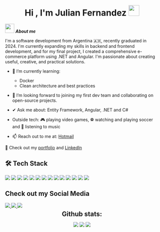 <h1 align="center"><b>Hi , I'm Julian Fernandez </b><img src="https://media.giphy.com/media/hvRJCLFzcasrR4ia7z/giphy.gif" width="35"></h1>

<img src="https://emoji.gg/assets/emoji/7333-parrotdance.gif" width="30px">&nbsp;***About me***

I'm a software development from Argentina 🇦🇷, recently graduated in 2024.
I'm currently expanding my skills in backend and frontend development, and for my final project, I created a comprehensive e-commerce platform using .NET and Angular.
I'm passionate about creating useful, creative, and practical solutions.

- 🌱 I’m currently learning:
  - Docker
  - Clean architecture and best practices

- 👯 I’m looking forward to joining my first dev team and collaborating on open-source projects.
- ✔ Ask me about: Entity Framework, Angular, .NET and C#
- Outside tech: 🎮 playing video games, ⚽ watching and playing soccer and 🎵 listening to music
- 📫 Reach out to me at: [Hotmail](fernandezjulian00@hotmail.com)

🔗 Check out my [portfolio](https://portfolio-julian-fernadez.vercel.app/) and [LinkedIn](https://www.linkedin.com/in/julian-fernandez16/)


##  🛠️ Tech Stack
<span> 
  <img src="https://img.shields.io/badge/HTML5-E34F26?style=for-the-badge&logo=html5&logoColor=white">
  <img src="https://img.shields.io/badge/CSS3-1572B6?style=for-the-badge&logo=css3&logoColor=white">
  <img src="https://img.shields.io/badge/.NET-5C2D91?style=for-the-badge&logo=.net&logoColor=white">
  <img src="https://img.shields.io/badge/Microsoft%20SQL%20Server-CC2927?style=for-the-badge&logo=microsoft%20sql%20server&logoColor=white">
  <img src="https://img.shields.io/badge/Java-ED8B00?style=for-the-badge&logo=java&logoColor=white">
  <img src="https://img.shields.io/badge/c%23-%23239120.svg?style=for-the-badge&logo=csharp&logoColor=white">
  <img src="https://img.shields.io/badge/angular-%23DD0031.svg?style=for-the-badge&logo=angular&logoColor=white">
  <img src= "https://img.shields.io/badge/tailwindcss-%2338B2AC.svg?style=for-the-badge&logo=tailwind-css&logoColor=white">
  <img src= "https://img.shields.io/badge/github-%23121011.svg?style=for-the-badge&logo=github&logoColor=white">
  <img src= "https://img.shields.io/badge/git-%23F05033.svg?style=for-the-badge&logo=git&logoColor=white">
  <img src= "https://img.shields.io/badge/Trello-%23026AA7.svg?style=for-the-badge&logo=Trello&logoColor=white">
  <img src= "https://img.shields.io/badge/-Swagger-%23Clojure?style=for-the-badge&logo=swagger&logoColor=white">
  <img src= "https://img.shields.io/badge/vercel-%23000000.svg?style=for-the-badge&logo=vercel&logoColor=white">
  <img src= "https://img.shields.io/badge/Canva-%2300C4CC.svg?style=for-the-badge&logo=Canva&logoColor=white">
</span>

## Check out my Social Media
<a href= "https://www.instagram.com/julianfernandez_16/">
    <img src="https://img.shields.io/badge/Instagram-%23E4405F.svg?style=for-the-badge&logo=Instagram&logoColor=white">
</a>
<a href="https://www.linkedin.com/in/julian-fernandez16/">
  <img src="https://img.shields.io/badge/linkedin-%230077B5.svg?style=for-the-badge&logo=linkedin&logoColor=white">
</a>
<a href="https://portfolio-julian-fernadez.vercel.app/">
  <img src="https://img.shields.io/badge/Portfolio-%23000000.svg?style=for-the-badge&logo=firefox&logoColor=#FF7139">
</a>

<div align="center">
<h2 align="center" style="margin: 5px 10px;">Github stats:</h2> 

[![](https://github-readme-stats.vercel.app/api?username=julian-eze-fernandez&show_icons=true&theme=tokyonight&hide_border=false&locale=en)](https://github.com/julian-eze-fernandez)
[![](https://github-readme-streak-stats.herokuapp.com/?user=julian-eze-fernandez&theme=material-palenight)](https://github.com/julian-eze-fernandez)
![](https://github-readme-stats.vercel.app/api/top-langs/?username=julian-eze-fernandez&theme=tokyonight&hide_border=false&include_all_commits=false&count_private=false&layout=compact)

</div>

